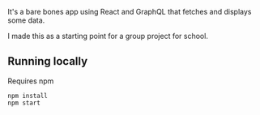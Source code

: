 It's a bare bones app using React and GraphQL that fetches and displays some data.

I made this as a starting point for a group project for school. 

## Running locally
Requires npm
```
npm install
npm start
```
